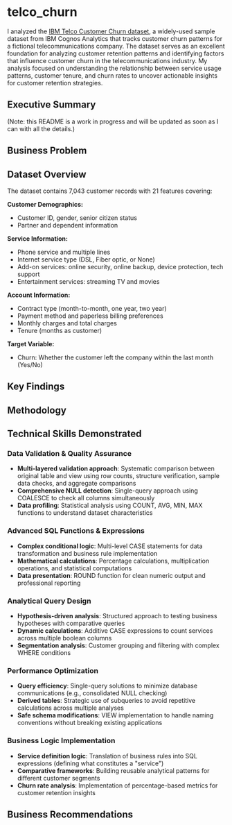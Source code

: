 # telco_churn

I analyzed the [IBM Telco Customer Churn dataset](https://www.kaggle.com/datasets/blastchar/telco-customer-churn), a widely-used sample dataset from IBM Cognos Analytics that tracks customer churn patterns for a fictional telecommunications company. The dataset serves as an excellent foundation for analyzing customer retention patterns and identifying factors that influence customer churn in the telecommunications industry. My analysis focused on understanding the relationship between service usage patterns, customer tenure, and churn rates to uncover actionable insights for customer retention strategies.

## Executive Summary

(Note: this README is a work in progress and will be updated as soon as I can with all the details.)

## Business Problem


## Dataset Overview

The dataset contains 7,043 customer records with 21 features covering:

**Customer Demographics:**
- Customer ID, gender, senior citizen status
- Partner and dependent information

**Service Information:**
- Phone service and multiple lines
- Internet service type (DSL, Fiber optic, or None)
- Add-on services: online security, online backup, device protection, tech support
- Entertainment services: streaming TV and movies

**Account Information:**
- Contract type (month-to-month, one year, two year)
- Payment method and paperless billing preferences
- Monthly charges and total charges
- Tenure (months as customer)

**Target Variable:**
- Churn: Whether the customer left the company within the last month (Yes/No)

## Key Findings

## Methodology



## Technical Skills Demonstrated

### Data Validation & Quality Assurance
- **Multi-layered validation approach**: Systematic comparison between original table and view using row counts, structure verification, sample data checks, and aggregate comparisons
- **Comprehensive NULL detection**: Single-query approach using COALESCE to check all columns simultaneously
- **Data profiling**: Statistical analysis using COUNT, AVG, MIN, MAX functions to understand dataset characteristics

### Advanced SQL Functions & Expressions
- **Complex conditional logic**: Multi-level CASE statements for data transformation and business rule implementation
- **Mathematical calculations**: Percentage calculations, multiplication operations, and statistical computations
- **Data presentation**: ROUND function for clean numeric output and professional reporting

### Analytical Query Design
- **Hypothesis-driven analysis**: Structured approach to testing business hypotheses with comparative queries
- **Dynamic calculations**: Additive CASE expressions to count services across multiple boolean columns
- **Segmentation analysis**: Customer grouping and filtering with complex WHERE conditions

### Performance Optimization
- **Query efficiency**: Single-query solutions to minimize database communications (e.g., consolidated NULL checking)
- **Derived tables**: Strategic use of subqueries to avoid repetitive calculations across multiple analyses
- **Safe schema modifications**: VIEW implementation to handle naming conventions without breaking existing applications

### Business Logic Implementation
- **Service definition logic**: Translation of business rules into SQL expressions (defining what constitutes a "service")
- **Comparative frameworks**: Building reusable analytical patterns for different customer segments
- **Churn rate analysis**: Implementation of percentage-based metrics for customer retention insights

## Business Recommendations

